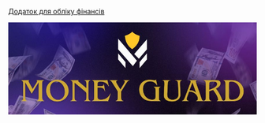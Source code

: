 <a href='https://money-guard-2.vercel.app/'>Додаток для обліку фінансів</a>

<img src="./src/images/LOGO_README.jpg" alt="qr"/>
